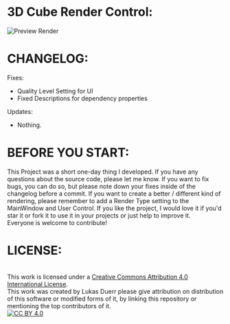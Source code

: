 
3D Cube Render Control:
==================================================
![**Preview Render**](https://i.imgur.com/H5DoGPU.gif)

CHANGELOG:
==================================================
Fixes:
- Quality Level Setting for UI
- Fixed Descriptions for dependency properties

Updates:
- Nothing.

BEFORE YOU START:
==================================================
This Project was a short one-day thing I developed. If you have any questions about the source code, please let me know.
If you want to fix bugs, you can do so, but please note down your fixes inside of the changelog before a commit. If you want to create a better / different kind of rendering, please remember to add a Render Type setting to the MainWindow and User Control.
If you like the project, I would love it if you'd star it or fork it to use it in your projects or just help to improve it.
<br/> Everyone is welcome to contribute!

LICENSE: 
==================================================
<br/>This work is licensed under a <a rel="license" href="http://creativecommons.org/licenses/by/4.0/">Creative Commons Attribution 4.0 International License</a>.
<br/>This work was created by Lukas Duerr please give attribution on distribution of this software or modified forms of it, by linking this repository or mentioning the top contributors of it.
<br/>
[![CC BY 4.0][cc-by-shield]][cc-by]

[cc-by]: http://creativecommons.org/licenses/by/4.0/
[cc-by-image]: https://i.creativecommons.org/l/by/4.0/88x31.png
[cc-by-shield]: https://img.shields.io/badge/License-CC%20BY%204.0-lightgrey.svg

